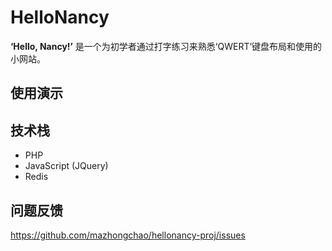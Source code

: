 # HelloNancy

<b>‘Hello, Nancy!’</b> 是一个为初学者通过打字练习来熟悉‘QWERT’键盘布局和使用的小网站。

## 使用演示


## 技术栈
* PHP
* JavaScript (JQuery)
* Redis

## 问题反馈
https://github.com/mazhongchao/hellonancy-proj/issues
